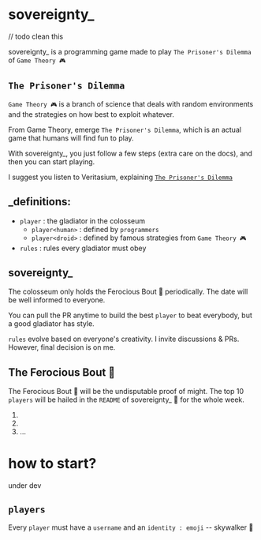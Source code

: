 # sovereignty\_

// todo clean this

sovereignty\_ is a programming game made to play `The Prisoner's Dilemma` of `Game Theory 🎮`

## `The Prisoner's Dilemma`

`Game Theory 🎮` is a branch of science that deals with random environments and the strategies on how best to exploit whatever.

From Game Theory, emerge `The Prisoner's Dilemma`, which is an actual game that humans will find fun to play.

With sovereignty\_, you just follow a few steps (extra care on the docs), and then you can start playing.

I suggest you listen to Veritasium, explaining [`The Prisoner's Dilemma`](https://www.youtube.com/watch?v=mScpHTIi-kM)

## \_definitions:

- `player` : the gladiator in the colosseum
  - `player<human>` : defined by `programmers`
  - `player<droid>` : defined by famous strategies from `Game Theory 🎮`
- `rules` : rules every gladiator must obey

## sovereignty\_

The colosseum only holds the Ferocious Bout 👑 periodically. The date will be well informed to everyone.

You can pull the PR anytime to build the best `player` to beat everybody, but a good gladiator has style.

`rules` evolve based on everyone's creativity. I invite discussions & PRs. However, final decision is on me.

## The Ferocious Bout 👑

The Ferocious Bout 👑 will be the undisputable proof of might. The top 10 `players` will be hailed in the `README` of sovereignty\_ 👑 for the whole week.

1. 
2. 
3. ...

# how to start?

under dev

## `players`

Every `player` must have a `username` and an `identity : emoji` -- skywalker 🔦 
